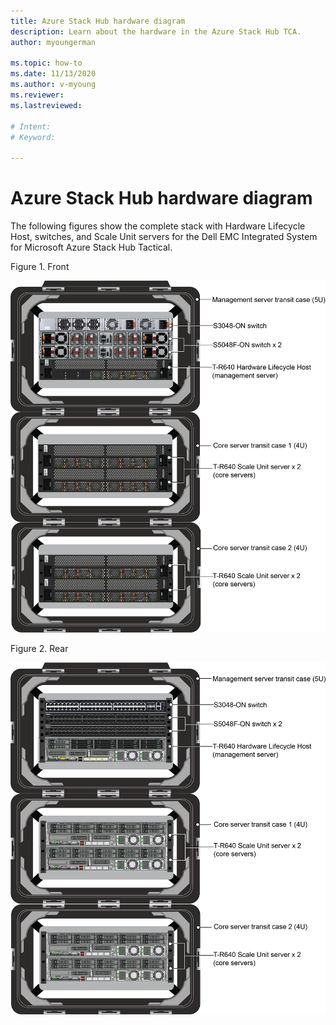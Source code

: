 ```yaml
---
title: Azure Stack Hub hardware diagram
description: Learn about the hardware in the Azure Stack Hub TCA.
author: myoungerman

ms.topic: how-to
ms.date: 11/13/2020
ms.author: v-myoung
ms.reviewer: 
ms.lastreviewed: 

# Intent: 
# Keyword: 

---
```


# Azure Stack Hub hardware diagram

The following figures show the complete stack with
Hardware Lifecycle Host, switches, and Scale Unit servers for the Dell
EMC Integrated System for Microsoft Azure Stack Hub Tactical.

Figure 1. Front

![Diagram that shows the front of a complete stack.](media/image-58.png)

Figure 2. Rear

![Diagram that shows the rear of a complete stack.](media/image-59.png)

